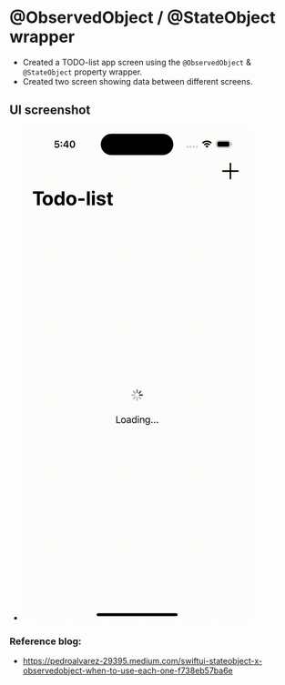 #  @ObservedObject / @StateObject wrapper

- Created a TODO-list app screen using the `@ObservedObject` & `@StateObject` property wrapper.
- Created two screen showing data between different screens.

## UI screenshot
- ![ObservableStateObjectsExample](./ObservableStateObjectsExample.gif)

### Reference blog:
- https://pedroalvarez-29395.medium.com/swiftui-stateobject-x-observedobject-when-to-use-each-one-f738eb57ba6e

